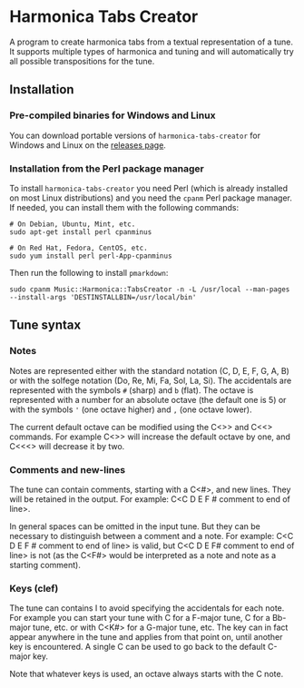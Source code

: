 # Harmonica Tabs Creator

A program to create harmonica tabs from a textual representation of a tune. It
supports multiple types of harmonica and tuning and will automatically try all
possible transpositions for the tune.

## Installation

### Pre-compiled binaries for Windows and Linux

You can download portable versions of `harmonica-tabs-creator` for Windows and
Linux on the
[releases page](https://github.com/mkende/harmonica_tabs_creator/releases).

### Installation from the Perl package manager

To install `harmonica-tabs-creator` you need Perl (which is already installed on
most Linux distributions) and you need the `cpanm` Perl package manager. If
needed, you can install them with the following commands:

```shell
# On Debian, Ubuntu, Mint, etc.
sudo apt-get install perl cpanminus

# On Red Hat, Fedora, CentOS, etc.
sudo yum install perl perl-App-cpanminus
```

Then run the following to install `pmarkdown`:

```shell
sudo cpanm Music::Harmonica::TabsCreator -n -L /usr/local --man-pages --install-args 'DESTINSTALLBIN=/usr/local/bin'
```

## Tune syntax

### Notes

Notes are represented either with the standard notation (C, D, E, F, G, A, B)
or with the solfege notation (Do, Re, Mi, Fa, Sol, La, Si). The accidentals
are represented with the symbols `#` (sharp) and `b` (flat). The octave is
represented with a number for an absolute octave (the default one is 5) or
with the symbols `'` (one octave higher) and `,` (one octave lower).

The current default octave can be modified using the C<\>> and C<\<>
commands. For example C<\>> will increase the default octave by one, and
C<\<<> will decrease it by two.

### Comments and new-lines

The tune can contain comments, starting with a C<#>, and new lines. They
will be retained in the output. For example:
C<C D E F # comment to end of line>.

In general spaces can be omitted in the input tune. But they can be necessary to
distinguish between a comment and a note. For example:
C<C D E F # comment to end of line> is valid, but
C<C D E F# comment to end of line> is not (as the C<F#> would be interpreted as
a note and note as a starting comment).

### Keys (clef)

The tune can contains I<keys> to avoid specifying the accidentals for
each note. For example you can start your tune with C<Kb> for a F-major tune,
C<Kbb> for a Bb-major tune, etc. or with C<K#> for a G-major tune, etc. The key
can in fact appear anywhere in the tune and applies from that point on, until
another key is encountered. A single C<K> can be used to go back to the default
C-major key.

Note that whatever keys is used, an octave always starts with the C<C> note.
